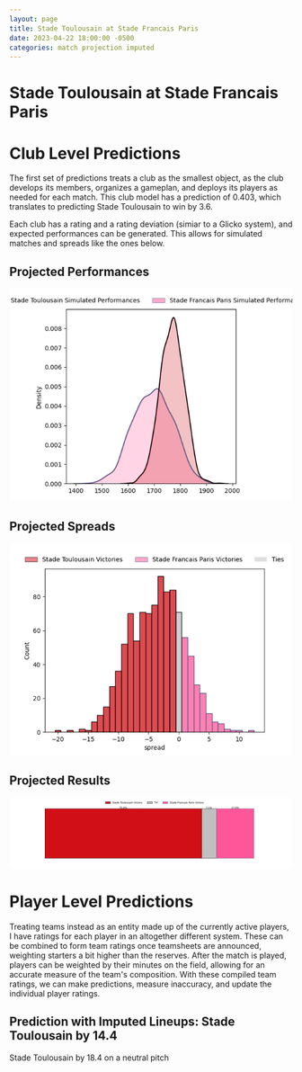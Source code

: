 ```yaml
---  
layout: page  
title: Stade Toulousain at Stade Francais Paris  
date: 2023-04-22 18:00:00 -0500  
categories: match projection imputed  
---
```

# Stade Toulousain at Stade Francais Paris

# Club Level Predictions


The first set of predictions treats a club as the smallest object, as the club develops its members, organizes a gameplan, and deploys its players as needed for each match. This club model has a prediction of 0.403, which translates to predicting Stade Toulousain to win by 3.6.

Each club has a rating and a rating deviation (simiar to a Glicko system), and expected performances can be generated. This allows for simulated matches and spreads like the ones below.
## Projected Performances


![Projected Performances](plots/performances_2023-04-22-StadeFrancaisParis-StadeToulousain.png)
## Projected Spreads


![Projected Spreads](plots/spreads_2023-04-22-StadeFrancaisParis-StadeToulousain.png)
## Projected Results


![Projected Results](plots/resultbar_2023-04-22-StadeFrancaisParis-StadeToulousain.png)
# Player Level Predictions


Treating teams instead as an entity made up of the currently active players, I have ratings for each player in an altogether different system. These can be combined to form team ratings once teamsheets are announced, weighting starters a bit higher than the reserves. After the match is played, players can be weighted by their minutes on the field, allowing for an accurate measure of the team's composition. With these compiled team ratings, we can make predictions, measure inaccuracy, and update the individual player ratings.
## Prediction with Imputed Lineups: Stade Toulousain by 14.4


Stade Toulousain by 18.4 on a neutral pitch

